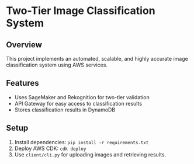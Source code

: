 # Two-Tier Image Classification System

## Overview
This project implements an automated, scalable, and highly accurate image classification system using AWS services.

## Features
- Uses SageMaker and Rekognition for two-tier validation
- API Gateway for easy access to classification results
- Stores classification results in DynamoDB

## Setup
1. Install dependencies: `pip install -r requirements.txt`
2. Deploy AWS CDK: `cdk deploy`
3. Use `client/cli.py` for uploading images and retrieving results.
